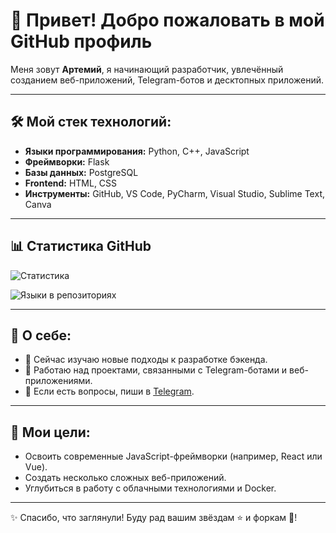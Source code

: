 # 👋 Привет! Добро пожаловать в мой GitHub профиль

Меня зовут **Артемий**, я начинающий разработчик, увлечённый созданием веб-приложений, Telegram-ботов и десктопных приложений. 

---

## 🛠️ Мой стек технологий:
- **Языки программирования:** Python, C++, JavaScript
- **Фреймворки:** Flask
- **Базы данных:** PostgreSQL
- **Frontend:** HTML, CSS
- **Инструменты:** GitHub, VS Code, PyCharm, Visual Studio, Sublime Text, Canva

---

## 📊 Статистика GitHub
![Статистика](https://github-readme-stats.vercel.app/api?username=Artem-Kornilov-pro&show_icons=true&theme=radical)

![Языки в репозиториях](https://github-readme-stats.vercel.app/api/top-langs/?username=Artem-Kornilov-pro&layout=compact&theme=radical)

---

## 📌 О себе:
- 🌱 Сейчас изучаю новые подходы к разработке бэкенда.
- 🚀 Работаю над проектами, связанными с Telegram-ботами и веб-приложениями.
- 💬 Если есть вопросы, пиши в [Telegram](https://t.me/ArtemigKot).

---

## 🎯 Мои цели:
- Освоить современные JavaScript-фреймворки (например, React или Vue).
- Создать несколько сложных веб-приложений.
- Углубиться в работу с облачными технологиями и Docker.

---

✨ Спасибо, что заглянули! Буду рад вашим звёздам ⭐ и форкам 🍴!

<!--
**Artem-Kornilov-pro/Artem-Kornilov-pro** is a ✨ _special_ ✨ repository because its `README.md` (this file) appears on your GitHub profile.

Here are some ideas to get you started:

- 🔭 I’m currently working on ...
- 🌱 I’m currently learning ...
- 👯 I’m looking to collaborate on ...
- 🤔 I’m looking for help with ...
- 💬 Ask me about ...
- 📫 How to reach me: ...
- 😄 Pronouns: ...
- ⚡ Fun fact: ...
-->
